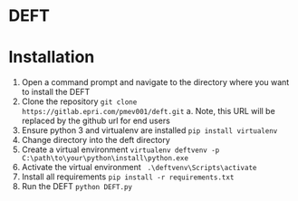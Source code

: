 # DEFT
# Installation
1.	Open a command prompt and navigate to the directory where you want to install the DEFT
2.	Clone the repository `git clone https://gitlab.epri.com/pmev001/deft.git`
    a.	Note, this URL will be replaced by the github url for end users
3.	Ensure python 3 and virtualenv are installed `pip install virtualenv`
4.	Change directory into the deft directory 
5.	Create a virtual environment ` virtualenv deftvenv -p C:\path\to\your\python\install\python.exe `
6.	Activate the virtual environment ` .\deftvenv\Scripts\activate`
7.	Install all requirements `pip install -r requirements.txt`
8.	Run the DEFT `python DEFT.py`

